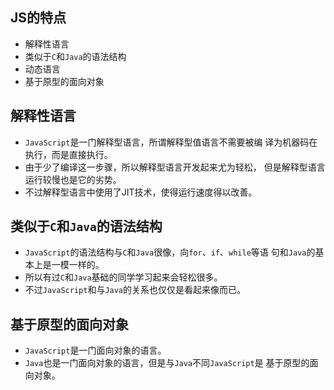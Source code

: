 ## JS的特点

- 解释性语言
- 类似于`C`和`Java`的语法结构
- 动态语言
- 基于原型的面向对象

## 解释性语言

- `JavaScript`是一门解释型语言，所谓解释型值语言不需要被编
  译为机器码在执行，而是直接执行。
- 由于少了编译这一步骤，所以解释型语言开发起来尤为轻松，
  但是解释型语言运行较慢也是它的劣势。
- 不过解释型语言中使用了JIT技术，使得运行速度得以改善。

## 类似于`C`和`Java`的语法结构
- `JavaScript`的语法结构与`C`和`Java`很像，向`for`、`if`、`while`等语
  句和`Java`的基本上是一模一样的。
- 所以有过`C`和`Java`基础的同学学习起来会轻松很多。
- 不过`JavaScript`和与`Java`的关系也仅仅是看起来像而已。

## 基于原型的面向对象

- `JavaScript`是一门面向对象的语言。
- `Java`也是一门面向对象的语言，但是与`Java`不同`JavaScript`是
   基于原型的面向对象。